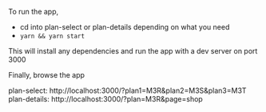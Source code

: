 To run the app,

- cd into plan-select or plan-details depending on what you need
- `yarn && yarn start`

This will install any dependencies and run the app with a dev server on port 3000

Finally, browse the app

plan-select: http://localhost:3000/?plan1=M3R&plan2=M3S&plan3=M3T
plan-details: http://localhost:3000/?plan=M3R&page=shop
